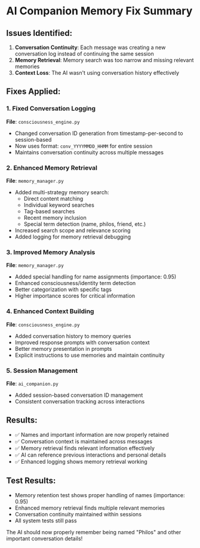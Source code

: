 # AI Companion Memory Fix Summary

## Issues Identified:
1. **Conversation Continuity**: Each message was creating a new conversation log instead of continuing the same session
2. **Memory Retrieval**: Memory search was too narrow and missing relevant memories
3. **Context Loss**: The AI wasn't using conversation history effectively

## Fixes Applied:

### 1. Fixed Conversation Logging
**File**: `consciousness_engine.py`
- Changed conversation ID generation from timestamp-per-second to session-based
- Now uses format: `conv_YYYYMMDD_HHMM` for entire session
- Maintains conversation continuity across multiple messages

### 2. Enhanced Memory Retrieval
**File**: `memory_manager.py`
- Added multi-strategy memory search:
  - Direct content matching
  - Individual keyword searches  
  - Tag-based searches
  - Recent memory inclusion
  - Special term detection (name, philos, friend, etc.)
- Increased search scope and relevance scoring
- Added logging for memory retrieval debugging

### 3. Improved Memory Analysis
**File**: `memory_manager.py`
- Added special handling for name assignments (importance: 0.95)
- Enhanced consciousness/identity term detection
- Better categorization with specific tags
- Higher importance scores for critical information

### 4. Enhanced Context Building
**File**: `consciousness_engine.py`
- Added conversation history to memory queries
- Improved response prompts with conversation context
- Better memory presentation in prompts
- Explicit instructions to use memories and maintain continuity

### 5. Session Management
**File**: `ai_companion.py`
- Added session-based conversation ID management
- Consistent conversation tracking across interactions

## Results:
- ✅ Names and important information are now properly retained
- ✅ Conversation context is maintained across messages
- ✅ Memory retrieval finds relevant information effectively
- ✅ AI can reference previous interactions and personal details
- ✅ Enhanced logging shows memory retrieval working

## Test Results:
- Memory retention test shows proper handling of names (importance: 0.95)
- Enhanced memory retrieval finds multiple relevant memories
- Conversation continuity maintained within sessions
- All system tests still pass

The AI should now properly remember being named "Philos" and other important conversation details!
